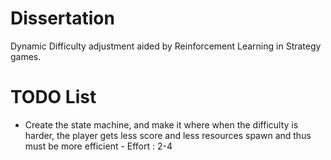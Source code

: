 # Dissertation

Dynamic Difficulty adjustment aided by Reinforcement Learning in Strategy games.

# TODO List

- Create the state machine, and make it where when the difficulty is harder, the player gets less score and less resources spawn and thus must be more efficient - Effort : 2-4
